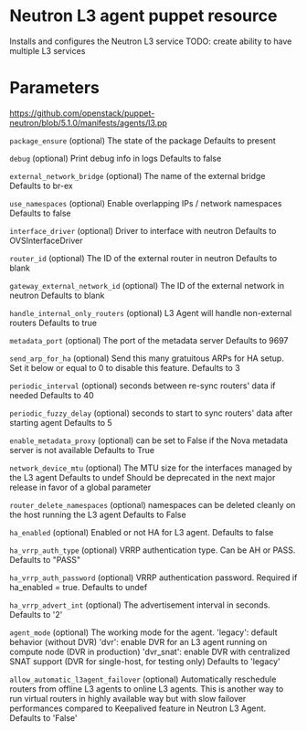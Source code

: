 # Neutron L3 agent puppet resource

Installs and configures the Neutron L3 service
TODO: create ability to have multiple L3 services

# Parameters

https://github.com/openstack/puppet-neutron/blob/5.1.0/manifests/agents/l3.pp

 ``package_ensure``
   (optional) The state of the package
   Defaults to present

 ``debug``
   (optional) Print debug info in logs
   Defaults to false

 ``external_network_bridge``
   (optional) The name of the external bridge
   Defaults to br-ex

 ``use_namespaces``
   (optional) Enable overlapping IPs / network namespaces
   Defaults to false

 ``interface_driver``
   (optional) Driver to interface with neutron
   Defaults to OVSInterfaceDriver

 ``router_id``
   (optional) The ID of the external router in neutron
   Defaults to blank

 ``gateway_external_network_id``
   (optional) The ID of the external network in neutron
   Defaults to blank

 ``handle_internal_only_routers``
   (optional) L3 Agent will handle non-external routers
   Defaults to true

 ``metadata_port``
   (optional) The port of the metadata server
   Defaults to 9697

 ``send_arp_for_ha``
   (optional) Send this many gratuitous ARPs for HA setup. Set it below or equal to 0
   to disable this feature.
   Defaults to 3

 ``periodic_interval``
   (optional) seconds between re-sync routers' data if needed
   Defaults to 40

 ``periodic_fuzzy_delay``
   (optional) seconds to start to sync routers' data after starting agent
   Defaults to 5

 ``enable_metadata_proxy``
   (optional) can be set to False if the Nova metadata server is not available
   Defaults to True

 ``network_device_mtu``
   (optional) The MTU size for the interfaces managed by the L3 agent
   Defaults to undef
   Should be deprecated in the next major release in favor of a global parameter

 ``router_delete_namespaces``
   (optional) namespaces can be deleted cleanly on the host running the L3 agent
   Defaults to False

 ``ha_enabled``
   (optional) Enabled or not HA for L3 agent.
   Defaults to false

 ``ha_vrrp_auth_type``
   (optional) VRRP authentication type. Can be AH or PASS.
   Defaults to "PASS"

 ``ha_vrrp_auth_password``
   (optional) VRRP authentication password. Required if ha_enabled = true.
   Defaults to undef

 ``ha_vrrp_advert_int``
   (optional) The advertisement interval in seconds.
   Defaults to '2'

 ``agent_mode``
   (optional) The working mode for the agent.
   'legacy': default behavior (without DVR)
   'dvr': enable DVR for an L3 agent running on compute node (DVR in production)
   'dvr_snat': enable DVR with centralized SNAT support (DVR for single-host, for testing only)
   Defaults to 'legacy'

 ``allow_automatic_l3agent_failover``
   (optional) Automatically reschedule routers from offline L3 agents to online
   L3 agents.
   This is another way to run virtual routers in highly available way but with slow
   failover performances compared to Keepalived feature in Neutron L3 Agent.
   Defaults to 'False'